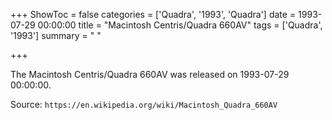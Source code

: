 +++
ShowToc = false
categories = ['Quadra', '1993', 'Quadra']
date = 1993-07-29 00:00:00
title = "Macintosh Centris/Quadra 660AV"
tags = ['Quadra', '1993']
summary = " "

+++

The Macintosh Centris/Quadra 660AV was released on 1993-07-29 00:00:00.

Source: `https://en.wikipedia.org/wiki/Macintosh_Quadra_660AV`
